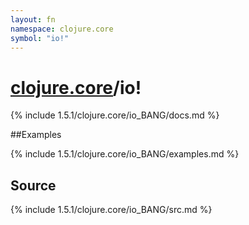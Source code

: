 ```yaml
---
layout: fn
namespace: clojure.core
symbol: "io!"
---
```


# [clojure.core](../)/io!

{% include 1.5.1/clojure.core/io_BANG/docs.md %}

##Examples

{% include 1.5.1/clojure.core/io_BANG/examples.md %}
## Source
{% include 1.5.1/clojure.core/io_BANG/src.md %}

